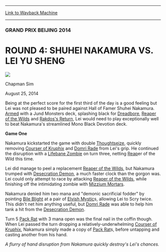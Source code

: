 
---
[Link to Wayback Machine](https://web.archive.org/web/20141031214949/http://magic.wizards.com/en/articles/archive/round-4-shuhei-nakamura-vs-lei-yu-sheng-2014-08-25)

[_metadata_:generator]:- "Drupal 7 (http://drupal.org)"
[_metadata_:node]:- "262546"
[_metadata_:publish_date]:- "2014-08-25"
[_metadata_:source]:- "div-main"
[_metadata_:title]:- "ROUND 4: SHUHEI NAKAMURA VS. LEI YU SHENG"
[_metadata_:wayback_capture_timestamp]:- "2014-10-31 21:49:49"
[_metadata_:wayback_raw_url]:- "https://web.archive.org/web/20141031214949id_/http://magic.wizards.com/en/articles/archive/round-4-shuhei-nakamura-vs-lei-yu-sheng-2014-08-25"
[_metadata_:wayback_url]:- "http://magic.wizards.com/en/articles/archive/round-4-shuhei-nakamura-vs-lei-yu-sheng-2014-08-25"
---





### GRAND PRIX BEIJING 2014


ROUND 4: SHUHEI NAKAMURA VS. LEI YU SHENG
=========================================



![](https://media.magic.wizards.com/styles/auth_small/public/images/person/chapman_icon_0.jpg)

Chapman Sim




August 25, 2014
 











 Being at the perfect score for the first third of the day is a good feeling but Lei was not pleased to be paired against Hall of Famer Shuhei Nakamura. [Armed](http://gatherer.wizards.com/Pages/Card/Details.aspx?name=Armed) with a Jund Monsters deck, splashing black for [Dreadbore](http://gatherer.wizards.com/Pages/Card/Details.aspx?name=Dreadbore), [Reaper of the Wilds](http://gatherer.wizards.com/Pages/Card/Details.aspx?name=Reaper+of+the+Wilds) and [Rakdos's Return](http://gatherer.wizards.com/Pages/Card/Details.aspx?name=Rakdos%27s+Return), Lei would need to play exceptionally well to beat Nakamura's streamlined Mono Black Devotion deck.




**Game One**




 Nakamura kickstarted the game with double [Thoughtseize](http://gatherer.wizards.com/Pages/Card/Details.aspx?name=Thoughtseize), quickly removing [Courser of Kruphix](http://gatherer.wizards.com/Pages/Card/Details.aspx?name=Courser+of+Kruphix) and [Domri Rade](http://gatherer.wizards.com/Pages/Card/Details.aspx?name=Domri+Rade) from Lei's grip. He continued the disruption with a [Lifebane Zombie](http://gatherer.wizards.com/Pages/Card/Details.aspx?name=Lifebane+Zombie) on turn three, netting [Reap](http://gatherer.wizards.com/Pages/Card/Details.aspx?name=Reap)er of the Wild this time.




 Lei did manage to peel a replacement [Reaper of the Wilds](http://gatherer.wizards.com/Pages/Card/Details.aspx?name=Reaper+of+the+Wilds), but Nakamura trumped with [Desecration Demon](http://gatherer.wizards.com/Pages/Card/Details.aspx?name=Desecration+Demon), a much faster clock than the gorgon was. Lei could only attempt to race by attacking [Reaper of the Wilds](http://gatherer.wizards.com/Pages/Card/Details.aspx?name=Reaper+of+the+Wilds), while finishing off the intimidating zombie with [Mizzium Mortars](http://gatherer.wizards.com/Pages/Card/Details.aspx?name=Mizzium+Mortars).




 Nakamura denied him two mana and "demonic sacrificial fodder" by pointing [Bile Blight](http://gatherer.wizards.com/Pages/Card/Details.aspx?name=Bile+Blight) at a pair of [Elvish Mystic](http://gatherer.wizards.com/Pages/Card/Details.aspx?name=Elvish+Mystic)s, allowing Lei to Scry twice. This didn't net him anything useful, but [Domri Rade](http://gatherer.wizards.com/Pages/Card/Details.aspx?name=Domri+Rade) was able to help him tank a hit from the [Desecration Demon](http://gatherer.wizards.com/Pages/Card/Details.aspx?name=Desecration+Demon).




 Turn 5 [Pack Rat](http://gatherer.wizards.com/Pages/Card/Details.aspx?name=Pack+Rat) with 3 mana open was the final nail in the coffin though. When Lei passed the turn dropping a relatively-underwhelming [Courser of Kruphix](http://gatherer.wizards.com/Pages/Card/Details.aspx?name=Courser+of+Kruphix), Nakamura simply made a copy of [Pack Rat](http://gatherer.wizards.com/Pages/Card/Details.aspx?name=Pack+Rat)s, before untapping and casting another from his hand.






*A flurry of hand disruption from Nakamura quickly destroy's Lei's chances.*

  






 
 




  







